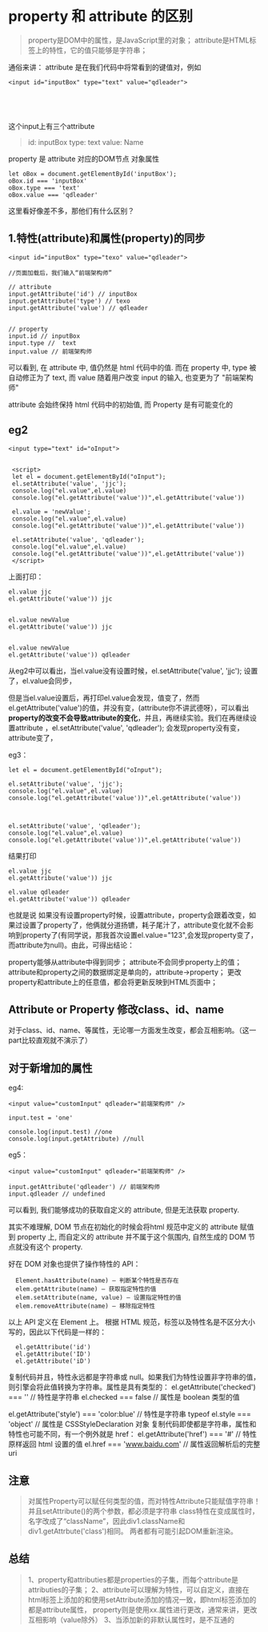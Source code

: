 # property 和 attribute 的区别

> property是DOM中的属性，是JavaScript里的对象；
> attribute是HTML标签上的特性，它的值只能够是字符串；




通俗来讲：
attribute 是在我们代码中将常看到的键值对，例如

```
<input id="inputBox" type="text" value="qdleader">





```
这个input上有三个attribute

> id: inputBox
> type: text
> value: Name


property 是 attribute 对应的DOM节点 对象属性
```
let oBox = document.getElementById('inputBox');
oBox.id === 'inputBox'
oBox.type === 'text'
oBox.value === 'qdleader'

```

这里看好像差不多，那他们有什么区别？
## 1.特性(attribute)和属性(property)的同步
```
<input id="inputBox" type="texo" value="qdleader">

//页面加载后，我们输入“前端架构师”
```


```
// attribute
input.getAttribute('id') // inputBox
input.getAttribute('type') // texo
input.getAttribute('value') // qdleader


// property
input.id // inputBox
input.type //  text
input.value // 前端架构师

```

可以看到, 在 attribute 中, 值仍然是 html 代码中的值.
 而在 property 中, type 被自动修正为了 text,
 而 value 随着用户改变 input 的输入, 也变更为了 "前端架构师"


attribute 会始终保持 html 代码中的初始值, 而 Property 是有可能变化的

## eg2
```
<input type="text" id="oInput">


 <script>
 let el = document.getElementById("oInput");
 el.setAttribute('value', 'jjc');   
 console.log("el.value",el.value)
 console.log("el.getAttribute('value'))",el.getAttribute('value'))

 el.value = 'newValue';   
 console.log("el.value",el.value)
 console.log("el.getAttribute('value'))",el.getAttribute('value'))

 el.setAttribute('value', 'qdleader');
 console.log("el.value",el.value)
 console.log("el.getAttribute('value'))",el.getAttribute('value'))
 </script>

```
上面打印：
```
el.value jjc
el.getAttribute('value')) jjc


el.value newValue
el.getAttribute('value')) jjc


el.value newValue
el.getAttribute('value')) qdleader

```

从eg2中可以看出，当el.value没有设置时候，el.setAttribute('value', 'jjc'); 设置了，el.value会同步，

但是当el.value设置后，再打印el.value会发现，值变了，然而el.getAttribute('value')的值，并没有变，(attribute你不讲武德呀），可以看出<b>property的改变不会导致attribute的变化</b>，并且，再继续实验。我们在再继续设置attribute ，el.setAttribute('value', 'qdleader');  会发现property没有变，attribute变了，


eg3：
```
let el = document.getElementById("oInput");

el.setAttribute('value', 'jjc');   
console.log("el.value",el.value)
console.log("el.getAttribute('value'))",el.getAttribute('value'))



el.setAttribute('value', 'qdleader');
console.log("el.value",el.value)
console.log("el.getAttribute('value'))",el.getAttribute('value'))

```

结果打印
```
el.value jjc
el.getAttribute('value')) jjc

el.value qdleader
el.getAttribute('value')) qdleader
```


也就是说  如果没有设置property时候，设置attribute，property会跟着改变，如果过设置了property了，他俩就分道扬镳，耗子尾汁了，attribute变化就不会影响到property了(有同学说，那我首次设置el.value="123",会发现property变了，而attribute为null)。由此，可得出结论：

property能够从attribute中得到同步；
attribute不会同步property上的值；
attribute和property之间的数据绑定是单向的，attribute->property；
更改property和attribute上的任意值，都会将更新反映到HTML页面中；

## Attribute or Property 修改class、id、name
  对于class、id、name、等属性，无论哪一方面发生改变，都会互相影响。（这一part比较直观就不演示了）

## 对于新增加的属性
eg4:
```
<input value="customInput" qdleader="前端架构师" />

input.test = 'one'

console.log(input.test) //one
console.log(input.getAttribute) //null
```


eg5：
```
<input value="customInput" qdleader="前端架构师" />

input.getAttribute('qdleader') // 前端架构师
input.qdleader // undefined
```

可以看到, 我们能够成功的获取自定义的 attribute, 但是无法获取 property.

其实不难理解, DOM 节点在初始化的时候会将html 规范中定义的 attribute 赋值到 property 上, 而自定义的 attribute 并不属于这个氛围内, 自然生成的 DOM 节点就没有这个 property.


好在 DOM 对象也提供了操作特性的 API：

```
  Element.hasAttribute(name) – 判断某个特性是否存在
  elem.getAttribute(name) – 获取指定特性的值
  elem.setAttribute(name, value) – 设置指定特性的值
  elem.removeAttribute(name) – 移除指定特性
```
以上 API 定义在 Element 上。
根据 HTML 规范，标签以及特性名是不区分大小写的，因此以下代码是一样的：
```
  el.getAttribute('id')
  el.getAttribute('ID')
  el.getAttribute('iD')
```
复制代码并且，特性永远都是字符串或 null。如果我们为特性设置非字符串的值，则引擎会将此值转换为字符串。属性是具有类型的：
el.getAttribute('checked') === '' // 特性是字符串
el.checked === false              // 属性是 boolean 类型的值

el.getAttribute('style') === 'color:blue' // 特性是字符串
typeof el.style === 'object'                 // 属性是 CSSStyleDeclaration 对象
复制代码即使都是字符串，属性和特性也可能不同，有一个例外就是 href：
el.getAttribute('href') === '#' // 特性原样返回 html 设置的值
el.href === 'www.baidu.com'   // 属性返回解析后的完整 uri


## 注意

> 对属性Property可以赋任何类型的值，而对特性Attribute只能赋值字符串！并且setAttribute()的两个参数，都必须是字符串
> class特性在变成属性时，名字改成了“className”，因此div1.className和div1.getAttrbute('class')相同。
> 两者都有可能引起DOM重新渲染。

## 总结
> 1、property和attributies都是properties的子集，而每个attribute是attributies的子集；
> 2、attribute可以理解为特性，可以自定义，直接在html标签上添加的和使用setAttribute添加的情况一致，即html标签添加的都是attribute属性， property则是使用xx.属性进行更改，通常来讲，更改互相影响（value除外）
> 3、当添加新的非默认属性时，是不互通的
